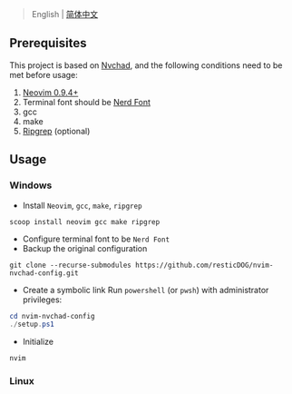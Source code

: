 > English | [简体中文](./README_zh_CN.md)

## Prerequisites

This project is based on [Nvchad](https://github.com/NvChad/NvChad), and the
following conditions need to be met before usage:

1. [Neovim 0.9.4+](https://github.com/neovim/neovim/releases/tag/v0.9.4)
2. Terminal font should be [Nerd Font](https://www.nerdfonts.com/)
3. gcc
4. make
5. [Ripgrep](https://github.com/BurntSushi/ripgrep) (optional)

## Usage

### Windows

- Install `Neovim`, `gcc`, `make`, `ripgrep`

```shell
scoop install neovim gcc make ripgrep
```

- Configure terminal font to be `Nerd Font`
- Backup the original configuration

```powersehll
git clone --recurse-submodules https://github.com/resticDOG/nvim-nvchad-config.git
```

- Create a symbolic link Run `powershell` (or `pwsh`) with administrator
  privileges:

```powershell
cd nvim-nvchad-config
./setup.ps1
```

- Initialize

```shell
nvim
```

### Linux
